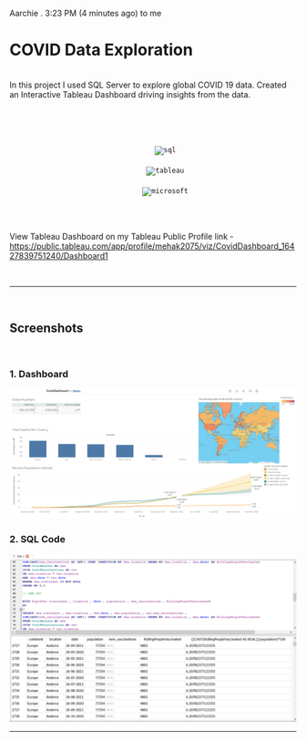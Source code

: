 
Aarchie .
3:23 PM (4 minutes ago)
to me

# COVID Data Exploration

<br>
In this project I used SQL Server to explore global COVID 19 data. Created an Interactive Tableau Dashboard driving insights from the data.

<br><br>

<p align="center">
    <code>
      <img alt="sql" width="26px" src="https://img.icons8.com/ios-filled/50/000000/sql.png">
    </code>
    <code>
      <img alt="tableau" width="26px" src="https://img.icons8.com/color/48/000000/tableau-software.png">
    </code>
    <code>
      <img alt="microsoft" width="26px" src="https://img.icons8.com/color/48/000000/microsoft.png">
    </code>
</p>

<br>

View Tableau Dashboard on my Tableau Public Profile link -
https://public.tableau.com/app/profile/mehak2075/viz/CovidDashboard_16427839751240/Dashboard1

<br>

---

<br>

## Screenshots

<br>

### 1. Dashboard

<img src="https://github.com/Mehak0268/CovidDataAnalysis/blob/main/Dashboard1.png" alt="SS 1"/>

### 2. SQL Code

<img src="https://github.com/Mehak0268/CovidDataAnalysis/blob/main/code.png" alt="SS 1"/>

---
